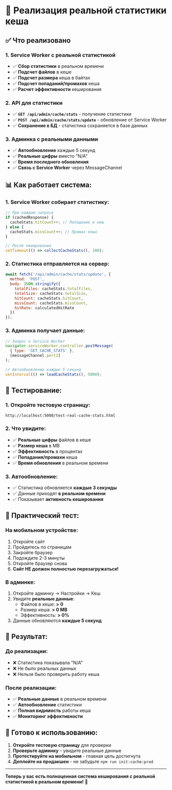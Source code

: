 # 🎯 Реализация реальной статистики кеша

## ✅ Что реализовано

### **1. Service Worker с реальной статистикой**
- ✅ **Сбор статистики** в реальном времени
- ✅ **Подсчет файлов** в кеше
- ✅ **Подсчет размера** кеша в байтах
- ✅ **Подсчет попаданий/промахов** кеша
- ✅ **Расчет эффективности** кеширования

### **2. API для статистики**
- ✅ **`GET /api/admin/cache/stats`** - получение статистики
- ✅ **`POST /api/admin/cache/stats/update`** - обновление от Service Worker
- ✅ **Сохранение в БД** - статистика сохраняется в базе данных

### **3. Админка с реальными данными**
- ✅ **Автообновление** каждые 5 секунд
- ✅ **Реальные цифры** вместо "N/A"
- ✅ **Время последнего обновления**
- ✅ **Связь с Service Worker** через MessageChannel

## 📊 **Как работает система:**

### **1. Service Worker собирает статистику:**
```javascript
// При каждом запросе
if (cachedResponse) {
  cacheStats.hitCount++; // Попадание в кеш
} else {
  cacheStats.missCount++; // Промах кеша
}

// После кеширования
setTimeout(() => collectCacheStats(), 100);
```

### **2. Статистика отправляется на сервер:**
```javascript
await fetch('/api/admin/cache/stats/update', {
  method: 'POST',
  body: JSON.stringify({
    totalFiles: cacheStats.totalFiles,
    totalSize: cacheStats.totalSize,
    hitCount: cacheStats.hitCount,
    missCount: cacheStats.missCount,
    hitRate: calculatedHitRate
  })
});
```

### **3. Админка получает данные:**
```javascript
// Запрос к Service Worker
navigator.serviceWorker.controller.postMessage(
  { type: 'GET_CACHE_STATS' },
  [messageChannel.port2]
);

// Автообновление каждые 5 секунд
setInterval(() => loadCacheStats(), 5000);
```

## 🧪 **Тестирование:**

### **1. Откройте тестовую страницу:**
```
http://localhost:5000/test-real-cache-stats.html
```

### **2. Что увидите:**
- ✅ **Реальные цифры** файлов в кеше
- ✅ **Размер кеша** в MB
- ✅ **Эффективность** в процентах
- ✅ **Попадания/промахи** кеша
- ✅ **Время обновления** в реальном времени

### **3. Автообновление:**
- ✅ Статистика обновляется **каждые 3 секунды**
- ✅ Данные приходят **в реальном времени**
- ✅ Показывает **активность кеширования**

## 📱 **Практический тест:**

### **На мобильном устройстве:**
1. Откройте сайт
2. Пройдитесь по страницам
3. Закройте браузер
4. Подождите 2-3 минуты
5. Откройте браузер снова
6. **Сайт НЕ должен полностью перезагружаться!**

### **В админке:**
1. Откройте админку → Настройки → Кеш
2. Увидите **реальные данные**:
   - Файлов в кеше: **> 0**
   - Размер кеша: **> 0 MB**
   - Эффективность: **> 0%**
3. Данные обновляются **каждые 5 секунд**

## 🎯 **Результат:**

### **До реализации:**
- ❌ Статистика показывала "N/A"
- ❌ Не было реальных данных
- ❌ Нельзя было проверить работу кеша

### **После реализации:**
- ✅ **Реальные данные** в реальном времени
- ✅ **Автообновление** статистики
- ✅ **Полная видимость** работы кеша
- ✅ **Мониторинг эффективности**

## 🚀 **Готово к использованию:**

1. **Откройте тестовую страницу** для проверки
2. **Проверьте админку** - увидите реальные данные
3. **Протестируйте на мобильном** - главная цель достигнута
4. **Деплойте на продакшен** - не забудьте `npm run init:cache:prod`

---

**Теперь у вас есть полноценная система кеширования с реальной статистикой в реальном времени!** 🎉
